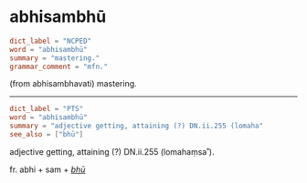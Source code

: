 # abhisambhū

``` toml
dict_label = "NCPED"
word = "abhisambhū"
summary = "mastering."
grammar_comment = "mfn."
```

(from abhisambhavati) mastering.

--------------------

``` toml
dict_label = "PTS"
word = "abhisambhū"
summary = "adjective getting, attaining (?) DN.ii.255 (lomaha"
see_also = ["bhū"]
```

adjective getting, attaining (?) DN.ii.255 (lomahaṃsa˚).

fr. abhi \+ sam \+ *[bhū](bhū.md)*

